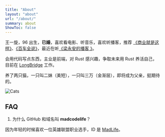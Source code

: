 ```yaml
---
title: "About"
layout: "about"
url: "/about/"
summary: about
ShowToc: false
---
```


王一旋，96 出生，**已婚**，喜欢看电影、听音乐，喜欢听播客，推荐 [《商业就是这样》](https://podcasts.apple.com/cn/podcast/%E5%95%86%E4%B8%9A%E5%B0%B1%E6%98%AF%E8%BF%99%E6%A0%B7/id1552904790 "商业就是这样")、[《百车全说》](https://podcasts.apple.com/cn/podcast/%E7%99%BE%E8%BD%A6%E5%85%A8%E8%AF%B4%E4%B8%A8%E5%88%AB%E4%BA%BA%E7%A0%94%E7%A9%B6%E8%BD%A6-%E8%80%8C%E6%88%91%E7%A0%94%E7%A9%B6%E4%BD%A0/id1330872827 "百车全说")，最近在听[《梁永安的播客
》](https://podcasts.apple.com/cn/podcast/%E6%A2%81%E6%B0%B8%E5%AE%89%E7%9A%84%E6%92%AD%E5%AE%A2/id1611482051 "梁永安的播客
")。

会用代码写点东西，主业是前端，对 Rust 感兴趣，争取未来用 Rust 养活自己，目前在 [LongBridge](https://longbridgeapp.com/ "LongBridge") 工作。

养了两只猫，一只叫二妹（美短），一只叫三万（金渐层），即将成为父亲，挺期待的。

![Cats](https://res.cloudinary.com/dspnhl2nc/image/upload/v1678201859/blog/cats_akytla.jpg "二妹和三万")

## FAQ
1. 为什么 GitHub 和域名叫 **madcodelife**？

因为年轻的时候喜欢一位英雄联盟职业选手，ID 是 [MadLife](https://zh.wikipedia.org/wiki/%E6%B4%AA%E7%8F%89%E7%BB%AE)。

